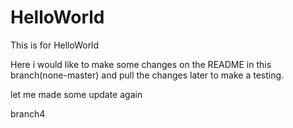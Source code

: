 # HelloWorld
This is for HelloWorld

Here i would like to make some changes on the README in this branch(none-master) and pull the changes later to make a testing.  

let me made some update again


branch4

